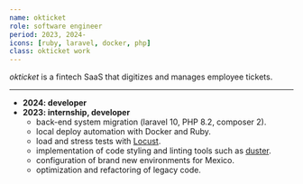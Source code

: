 ```yaml
---
name: okticket
role: software engineer
period: 2023, 2024-
icons: [ruby, laravel, docker, php]
class: okticket work
---
```

*okticket* is a fintech SaaS that digitizes and manages employee tickets.

---

- **2024: developer**
- **2023: internship, developer**
  - back-end system migration (laravel 10, PHP 8.2, composer 2).
  - local deploy automation with Docker and Ruby.
  - load and stress tests with [Locust](https://locust.io/).
  - implementation of code styling and linting tools such as [duster](https://github.com/tighten/duster).
  - configuration of brand new environments for Mexico.
  - optimization and refactoring of legacy code.
